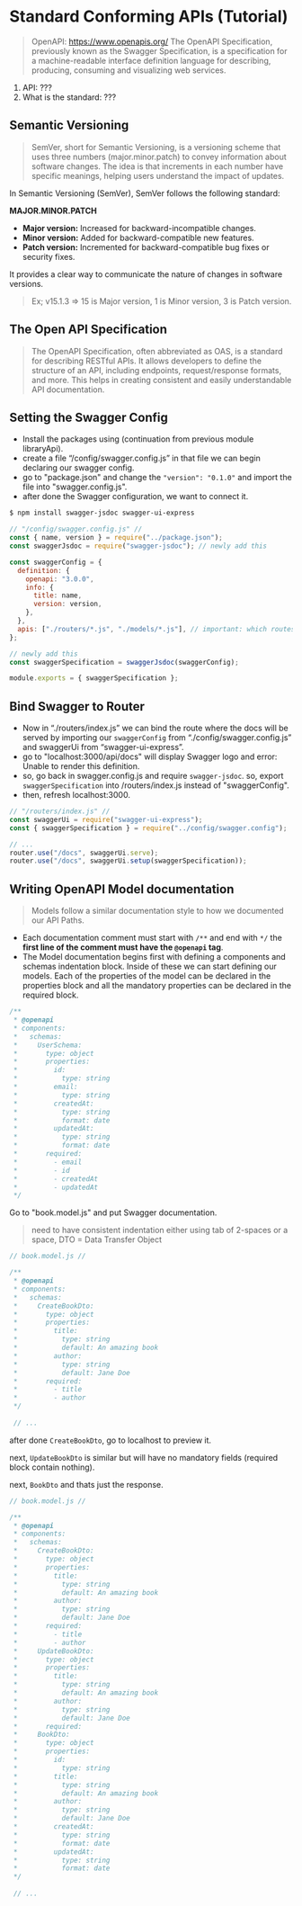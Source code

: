 # Standard Conforming APIs (Tutorial)

> OpenAPI: https://www.openapis.org/
> The OpenAPI Specification, previously known as the Swagger Specification, is a specification for a machine-readable interface definition language for describing, producing, consuming and visualizing web services.

1. API: ???
2. What is the standard: ???

## Semantic Versioning

> SemVer, short for Semantic Versioning, is a versioning scheme that uses three numbers (major.minor.patch) to convey information about software changes. The idea is that increments in each number have specific meanings, helping users understand the impact of updates.

In Semantic Versioning (SemVer), SemVer follows the following standard:

**MAJOR.MINOR.PATCH**

- **Major version:** Increased for backward-incompatible changes.
- **Minor version:** Added for backward-compatible new features.
- **Patch version:** Incremented for backward-compatible bug fixes or security fixes.

It provides a clear way to communicate the nature of changes in software versions.

> Ex; v15.1.3 => 15 is Major version, 1 is Minor version, 3 is Patch version.

## The Open API Specification

> The OpenAPI Specification, often abbreviated as OAS, is a standard for describing RESTful APIs. It allows developers to define the structure of an API, including endpoints, request/response formats, and more. This helps in creating consistent and easily understandable API documentation.

## Setting the Swagger Config

- Install the packages using (continuation from previous module libraryApi).
- create a file “/config/swagger.config.js” in that file we can begin declaring our swagger config.
- go to "package.json" and change the `"version": "0.1.0"` and import the file into "swagger.config.js".
- after done the Swagger configuration, we want to connect it.

```bash
$ npm install swagger-jsdoc swagger-ui-express
```

```javascript
// "/config/swagger.config.js" //
const { name, version } = require("../package.json");
const swaggerJsdoc = require("swagger-jsdoc"); // newly add this

const swaggerConfig = {
  definition: {
    openapi: "3.0.0",
    info: {
      title: name,
      version: version,
    },
  },
  apis: ["./routers/*.js", "./models/*.js"], // important: which routes should it actually look for. so, all ".js" file will be scanned by Swagger config.
};

// newly add this
const swaggerSpecification = swaggerJsdoc(swaggerConfig);

module.exports = { swaggerSpecification };
```

## Bind Swagger to Router

- Now in “./routers/index.js” we can bind the route where the docs will be served by importing our `swaggerConfig` from “./config/swagger.config.js” and swaggerUi from “swagger-ui-express”.
- go to "localhost:3000/api/docs" will display Swagger logo and error: Unable to render this definition.
- so, go back in swagger.config.js and require `swagger-jsdoc`. so, export `swaggerSpecification` into /routers/index.js instead of "swaggerConfig".
- then, refresh localhost:3000.

```javascript
// "/routers/index.js" //
const swaggerUi = require("swagger-ui-express");
const { swaggerSpecification } = require("../config/swagger.config");

// ...
router.use("/docs", swaggerUi.serve);
router.use("/docs", swaggerUi.setup(swaggerSpecification));
```

## Writing OpenAPI Model documentation

> Models follow a similar documentation style to how we documented our API Paths.

- Each documentation comment must start with `/**` and end with `*/` the **first line of the comment must have the `@openapi` tag**.
- The Model documentation begins first with defining a components and schemas indentation block. Inside of these we can start defining our models. Each of the properties of the model can be declared in the properties block and all the mandatory properties can be declared in the required block.

```javascript
/**
 * @openapi
 * components:
 *   schemas:
 *     UserSchema:
 *       type: object
 *       properties:
 *         id:
 *           type: string
 *         email:
 *           type: string
 *         createdAt:
 *           type: string
 *           format: date
 *         updatedAt:
 *           type: string
 *           format: date
 *       required:
 *         - email
 *         - id
 *         - createdAt
 *         - updatedAt
 */
```

Go to "book.model.js" and put Swagger documentation.

> need to have consistent indentation either using tab of 2-spaces or a space,
> DTO = Data Transfer Object

```javascript
// book.model.js //

/**
 * @openapi
 * components:
 *   schemas:
 *     CreateBookDto:
 *       type: object
 *       properties:
 *         title:
 *           type: string
 *           default: An amazing book
 *         author:
 *           type: string
 *           default: Jane Doe
 *       required:
 *         - title
 *         - author
 */
 
 // ...
```

after done `CreateBookDto`, go to localhost to preview it.

next, `UpdateBookDto` is similar but will have no mandatory fields (required block contain nothing).

next, `BookDto` and thats just the response.

```javascript
// book.model.js //

/**
 * @openapi
 * components:
 *   schemas:
 *     CreateBookDto:
 *       type: object
 *       properties:
 *         title:
 *           type: string
 *           default: An amazing book
 *         author:
 *           type: string
 *           default: Jane Doe
 *       required:
 *         - title
 *         - author
 *     UpdateBookDto:
 *       type: object
 *       properties:
 *         title:
 *           type: string
 *           default: An amazing book
 *         author:
 *           type: string
 *           default: Jane Doe
 *       required:
 *     BookDto:
 *       type: object
 *       properties:
 *         id:
 *           type: string
 *         title:
 *           type: string
 *           default: An amazing book
 *         author:
 *           type: string
 *           default: Jane Doe
 *         createdAt:
 *           type: string
 *           format: date
 *         updatedAt:
 *           type: string
 *           format: date
 */
 
 // ...
```